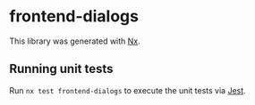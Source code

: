 # frontend-dialogs

This library was generated with [Nx](https://nx.dev).

## Running unit tests

Run `nx test frontend-dialogs` to execute the unit tests via [Jest](https://jestjs.io).
